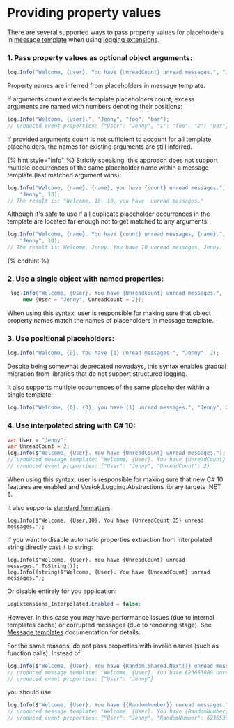 # Providing property values

There are several supported ways to pass property values for placeholders in [message template](message-templates.md) when using [logging extensions](logging-extensions.md).



### 1. Pass property values as optional object arguments:

```csharp
log.Info("Welcome, {User}. You have {UnreadCount} unread messages.", "Jenny", 2);
```

Property names are inferred from placeholders in message template.&#x20;

If arguments count exceeds template placeholders count, excess arguments are named with numbers denoting their positions:

```csharp
log.Info("Welcome, {User}.", "Jenny", "foo", "bar");
// produced event properties: {"User": "Jenny", "1": "foo", "2": "bar"}
```

If provided arguments count is not sufficient to account for all template placeholders, the names for existing arguments are still inferred.

{% hint style="info" %}
Strictly speaking, this approach does not support multiple occurrences of the same placeholder name within a message template (last matched argument wins):

```csharp
log.Info("Welcome, {name}. {name}, you have {count} unread messages.", 
    "Jenny", 10);
// The result is: "Welcome, 10. 10, you have  unread messages."
```

Although it's safe to use if all duplicate placeholder occurrences in the template are located far enough not to get matched to any arguments:

```csharp
log.Info("Welcome, {name}. You have {count} unread messages, {name}.",
    "Jenny", 10);
// The result is: Welcome, Jenny. You have 10 unread messages, Jenny.
```
{% endhint %}

###

### 2. Use a single object with named properties:

```csharp
 log.Info("Welcome, {User}. You have {UnreadCount} unread messages.", 
     new {User = "Jenny", UnreadCount = 2});
```

When using this syntax, user is responsible for making sure that object property names match the names of placeholders in message template.



### 3. Use positional placeholders:

```csharp
log.Info("Welcome, {0}. You have {1} unread messages.", "Jenny", 2);
```

Despite being somewhat deprecated nowadays, this syntax enables gradual migration from libraries that do not support structured logging.

It also supports multiple occurrences of the same placeholder within a single template:

```csharp
log.Info("Welcome, {0}. {0}, you have {1} unread messages.", "Jenny", 2);
```

### 4. Use interpolated string with C# 10:

```csharp
var User = "Jenny";
var UnreadCount = 2;
log.Info($"Welcome, {User}. You have {UnreadCount} unread messages.");
// produced message template: "Welcome, {User}. You have {UnreadCount} unread messages."
// produced event properties: {"User": "Jenny", "UnreadCount": 2}
```

When using this syntax, user is responsible for making sure that new C# 10 features are enabled and Vostok.Logging.Abstractions library targets .NET 6.

It also supports [standard formatters](https://docs.microsoft.com/en-us/dotnet/csharp/language-reference/tokens/interpolated#structure-of-an-interpolated-string):

```
log.Info($"Welcome, {User,10}. You have {UnreadCount:D5} unread messages.");
```

If you want to disable automatic properties extraction from interpolated string directly cast it to string:

```
log.Info($"Welcome, {User}. You have {UnreadCount} unread messages.".ToString());
log.Info((string)$"Welcome, {User}. You have {UnreadCount} unread messages.");
```

Or disable entirely for you application:

```csharp
LogExtensions_Interpolated.Enabled = false;
```

However, in this case you may have performance issues (due to internal templates cache) or corrupted messages (due to rendering stage). See [Message templates](message-templates.md) documentation for details.

For the same reasons, do not pass properties with invalid names (such as function calls). Instead of:

```csharp
log.Info($"Welcome, {User}. You have {Random.Shared.Next()} unread messages.");
// produced message template: "Welcome, {User}. You have 623653080 unread messages."
// produced event properties: {"User": "Jenny"}
```

you should use:

```csharp
log.Info($"Welcome, {User}. You have {{RandomNumber}} unread messages.", Random.Shared.Next());
// produced message template: "Welcome, {User}. You have {RandomNumber} unread messages."
// produced event properties: {"User": "Jenny", "RandomNumber": 623653080}
```
